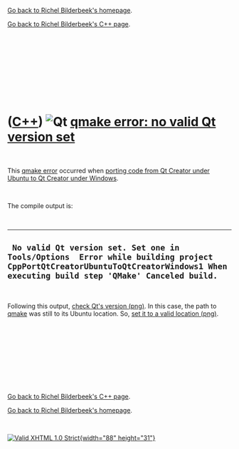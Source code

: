 [Go back to Richel Bilderbeek's homepage](index.htm).

[Go back to Richel Bilderbeek's C++ page](Cpp.htm).

 

 

 

 

 

([C++](Cpp.htm)) ![Qt](PicQt.png) [qmake error: no valid Qt version set](CppQmakeErrorNoValidQtVersionSet.htm)
==============================================================================================================

 

This [qmake error](CppQmakeError.htm) occurred when [porting code from
Qt Creator under Ubuntu to Qt Creator under
Windows](CppPortQtCreatorUbuntuToQtCreatorWindows.htm).

 

The compile output is:

 

  --------------------------------------------------------------------------------------------------------------------------------------------------------------------------------
  ` No valid Qt version set. Set one in Tools/Options  Error while building project CppPortQtCreatorUbuntuToQtCreatorWindows1 When executing build step 'QMake' Canceled build.`
  --------------------------------------------------------------------------------------------------------------------------------------------------------------------------------

 

Following this output, [check Qt's version
(png)](CppPortQtCreatorUbuntuToQtCreatorWindows1_1.png). In this case,
the path to [qmake](CppQmake.htm) was still to its Ubuntu location. So,
[set it to a valid location
(png)](CppPortQtCreatorUbuntuToQtCreatorWindows1_2.png).

 

 

 

 

 

[Go back to Richel Bilderbeek's C++ page](Cpp.htm).

[Go back to Richel Bilderbeek's homepage](index.htm).

 

[![Valid XHTML 1.0 Strict](valid-xhtml10.png){width="88"
height="31"}](http://validator.w3.org/check?uri=referer)

